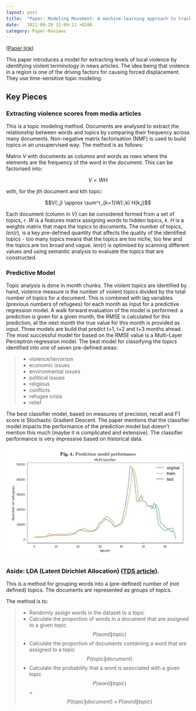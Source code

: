 ```yaml
---
layout: post
title:  "Paper: Modeling Movement: A machine-learning approach to track migration routes after displacement"
date:   2021-09-20 12:09:11 +0200
category: Paper-Reviews
---
```

([Paper
link](https://d1wqtxts1xzle7.cloudfront.net/63726782/Predicting_Forced_Population_Displacemen-with-cover-page-v2.pdf?Expires=1633610854&Signature=Ont1e6RFJ6LIYHvfH3S3laZbmGIXuLPAh30q18EntO2ASjHvGXp6k~GvfW-iujUPwCeHkovCTeei7QxNd28Hge7LyjOBpawc~AFcfSOIsmweauX2DsBtfYyJOOcw1WX4GUCbYcdobBZfWfx5djFo33AO9qGz9kavAQdCcz4NQzPExLXdvagKFMbpepN5Hf8JfqOlyhj0MKYbdAWDvbaZvs7ELnBVAZCQ1xkPK1Dt4WVpPPsazQXBYWLNVNHLlOydg1gwPFEiJFYcIrlPqa8hZd4AzuZE1AT2P56qiEfeq7MbcSFhZeafpVlCqsNoouwb6NR-T~hxjNG9GVqx-b7BlA__&Key-Pair-Id=APKAJLOHF5GGSLRBV4ZA))

This paper introduces a model for extracting levels of local violence by identifying violent terminology in news articles. The idea being that
violence in a region is one of the driving factors for causing forced displacement. They use time-sensitive topic modeling.

## Key Pieces

### Extracting violence scores from media articles
This is a topic modeling method. Documents are analysed to extract the relationship between words and topics by comparing their frequency across many
documents. Non-negative matrix factorisation (NMF) is used to build topics in an unsupervised way. The method is as follows:

Matrix $V$ with documents as columns and words as rows where the elements are the frequency of the word in the document. This can be factorised into:

$$V=WH$$

with, for the jth document and kth topic:

$$V(:,j) \approx \sum^r_{k=1}W(:,k) H(k,j)$$

Each document (column in $V$) can be considered formed from a set of topics, $r$. $W$ is a features matrix assigning words to hidden topics, $k$. $H$
is a weights matrix that maps the topics to documents. The number of topics, $len(r)$, is a key pre-defined quantity that affects the quality of the
identified topics - too many topics means that the topics are too niche, too few and the topics are too broad and vague. $len(r)$ is optimised by
scanning different values and using semantic analysis to evaluate the topics that are constructed. 

### Predictive Model
Topic analysis is done in month chunks. The violent topics are identified by hand, violence measure is the number of violent topics divided by the
total number of topics for a document. This is combined with lag variables (previous numbers of refugees) for each month as input for a predictive
regression model. A walk forward evaluation of the model is performed: a prediction is given for a given month, the RMSE is calculated for this
prediction, at the next month the true value for this month is provided as input. Three models are build that predict t+1, t+2 and t+3 months ahead.
The most successful model for based on the RMSE value is a Multi-Layer Perceptron regression model. The best model for classifying the topics
identified into one of seven pre-defined areas:

> - violence/terrorism 
> - economic issues
> - environmental issues
> - political issues
> - religious
> - conflicts
> - refugee crisis
> - relief

The best classifier model, based on measures of precision, recall and F1 score is Stochastic Gradient Descent. The paper mentions that the classifier
model impacts the performance of the prediction model but doesn't mention this much (maybe it is complicated and extensive). The classifier
performance is very impressive based on historical data.

![Classifier performance](/images/2020-05-01.png)











### Aside: LDA (Latent Dirichlet Allocation) ([TDS article](https://towardsdatascience.com/latent-dirichlet-allocation-lda-9d1cd064ffa2)).
 This is a method for grouping words into a (pre-defined) number of (not defined) topics. The documents are represented as groups of topics.

The method is to:
 > - Randomly assign words in the dataset to a topic 
 > - Calculate the proportion of words in a document that are assigned to a given topic $$P(word\|topic)$$
 > - Calculate the proportion of documents containing a word that are assigned to a topic $$P(topic\|document)$$
 > - Calculate the probability that a word is associated with a given topic $$P(word\|topic)$$ = $$P(topic\|document) \times P(word\|topic)$$


